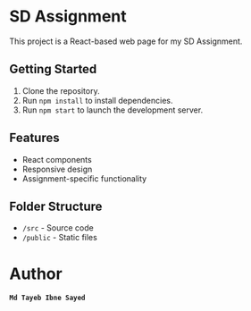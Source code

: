 # SD Assignment

This project is a React-based web page for my SD Assignment.

## Getting Started

1. Clone the repository.
2. Run `npm install` to install dependencies.
3. Run `npm start` to launch the development server.

## Features

- React components
- Responsive design
- Assignment-specific functionality

## Folder Structure

- `/src` - Source code
- `/public` - Static files
  
# Author

#### `Md Tayeb Ibne Sayed`
